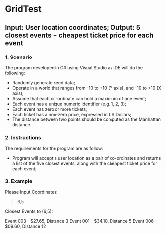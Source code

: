 # GridTest
## Input: User location coordinates; Output: 5 closest events + cheapest ticket price for each event

### 1. Scenario

The program developed in C# using Visual Studio as IDE will do the following:
- Randomly generate seed data;
- Operate in a world that ranges from -10 to +10 (Y axis), and -10 to +10 (X axis);
- Assume that each co-ordinate can hold a maximum of one event;
- Each event has a unique numeric identifier (e.g. 1, 2, 3);
- Each event has zero or more tickets;
- Each ticket has a non-zero price, expressed in US Dollars;
- The distance between two points should be computed as the Manhattan distance.

### 2. Instructions
 
 The requirements for the program are as follow:
- Program will accept a user location as a pair of co-ordinates and returns a list of the five closest events, along with the cheapest ticket price for each event;

### 3. Example

Please Input Coordinates:
 
> 6,5
 
Closest Events to (6,5):
 
Event 003 - $27.65, Distance 3
Event 001 - $34.10, Distance 5
Event 006 - $09.60, Distance 12

